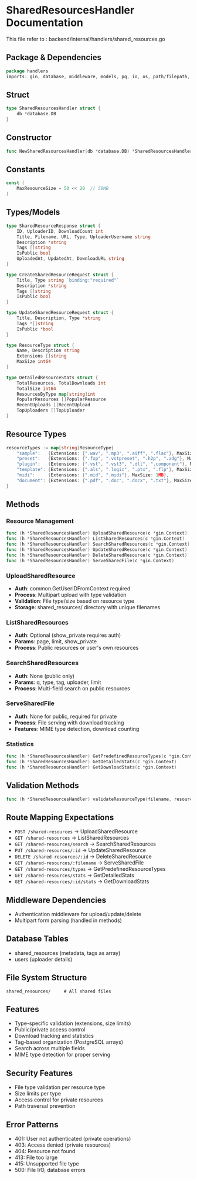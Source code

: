 # SharedResourcesHandler Documentation

This file refer to : backend/internal/handlers/shared_resources.go

## Package & Dependencies
```go
package handlers
imports: gin, database, middleware, models, pq, io, os, path/filepath, mime, fmt, strconv, strings, time
```

## Struct
```go
type SharedResourcesHandler struct {
    db *database.DB
}
```

## Constructor
```go
func NewSharedResourcesHandler(db *database.DB) *SharedResourcesHandler
```

## Constants
```go
const (
    MaxResourceSize = 50 << 20  // 50MB
)
```

## Types/Models
```go
type SharedResourceResponse struct {
    ID, UploaderID, DownloadCount int
    Title, Filename, URL, Type, UploaderUsername string
    Description *string
    Tags []string
    IsPublic bool
    UploadedAt, UpdatedAt, DownloadURL string
}

type CreateSharedResourceRequest struct {
    Title, Type string `binding:"required"`
    Description *string
    Tags []string
    IsPublic bool
}

type UpdateSharedResourceRequest struct {
    Title, Description, Type *string
    Tags *[]string
    IsPublic *bool
}

type ResourceType struct {
    Name, Description string
    Extensions []string
    MaxSize int64
}

type DetailedResourceStats struct {
    TotalResources, TotalDownloads int
    TotalSize int64
    ResourcesByType map[string]int
    PopularResources []PopularResource
    RecentUploads []RecentUpload
    TopUploaders []TopUploader
}
```

## Resource Types
```go
resourceTypes := map[string]ResourceType{
    "sample":   {Extensions: {".wav", ".mp3", ".aiff", ".flac"}, MaxSize: 50MB},
    "preset":   {Extensions: {".fxp", ".vstpreset", ".h2p", ".adg"}, MaxSize: 5MB},
    "plugin":   {Extensions: {".vst", ".vst3", ".dll", ".component"}, MaxSize: 50MB},
    "template": {Extensions: {".als", ".logic", ".ptx", ".flp"}, MaxSize: 50MB},
    "midi":     {Extensions: {".mid", ".midi"}, MaxSize: 1MB},
    "document": {Extensions: {".pdf", ".doc", ".docx", ".txt"}, MaxSize: 20MB},
}
```

## Methods

### Resource Management
```go
func (h *SharedResourcesHandler) UploadSharedResource(c *gin.Context)
func (h *SharedResourcesHandler) ListSharedResources(c *gin.Context)
func (h *SharedResourcesHandler) SearchSharedResources(c *gin.Context)
func (h *SharedResourcesHandler) UpdateSharedResource(c *gin.Context)
func (h *SharedResourcesHandler) DeleteSharedResource(c *gin.Context)
func (h *SharedResourcesHandler) ServeSharedFile(c *gin.Context)
```

### UploadSharedResource
- **Auth**: common.GetUserIDFromContext required
- **Process**: Multipart upload with type validation
- **Validation**: File type/size based on resource type
- **Storage**: shared_resources/ directory with unique filenames

### ListSharedResources
- **Auth**: Optional (show_private requires auth)
- **Params**: page, limit, show_private
- **Process**: Public resources or user's own resources

### SearchSharedResources
- **Auth**: None (public only)
- **Params**: q, type, tag, uploader, limit
- **Process**: Multi-field search on public resources

### ServeSharedFile
- **Auth**: None for public, required for private
- **Process**: File serving with download tracking
- **Features**: MIME type detection, download counting

### Statistics
```go
func (h *SharedResourcesHandler) GetPredefinedResourceTypes(c *gin.Context)
func (h *SharedResourcesHandler) GetDetailedStats(c *gin.Context)
func (h *SharedResourcesHandler) GetDownloadStats(c *gin.Context)
```

## Validation Methods
```go
func (h *SharedResourcesHandler) validateResourceType(filename, resourceType string, fileSize int64) error
```

## Route Mapping Expectations
- `POST /shared-resources` → UploadSharedResource
- `GET /shared-resources` → ListSharedResources
- `GET /shared-resources/search` → SearchSharedResources
- `PUT /shared-resources/:id` → UpdateSharedResource
- `DELETE /shared-resources/:id` → DeleteSharedResource
- `GET /shared-resources/:filename` → ServeSharedFile
- `GET /shared-resources/types` → GetPredefinedResourceTypes
- `GET /shared-resources/stats` → GetDetailedStats
- `GET /shared-resources/:id/stats` → GetDownloadStats

## Middleware Dependencies
- Authentication middleware for upload/update/delete
- Multipart form parsing (handled in methods)

## Database Tables
- shared_resources (metadata, tags as array)
- users (uploader details)

## File System Structure
```
shared_resources/     # All shared files
```

## Features
- Type-specific validation (extensions, size limits)
- Public/private access control
- Download tracking and statistics
- Tag-based organization (PostgreSQL arrays)
- Search across multiple fields
- MIME type detection for proper serving

## Security Features
- File type validation per resource type
- Size limits per type
- Access control for private resources
- Path traversal prevention

## Error Patterns
- 401: User not authenticated (private operations)
- 403: Access denied (private resources)
- 404: Resource not found
- 413: File too large
- 415: Unsupported file type
- 500: File I/O, database errors